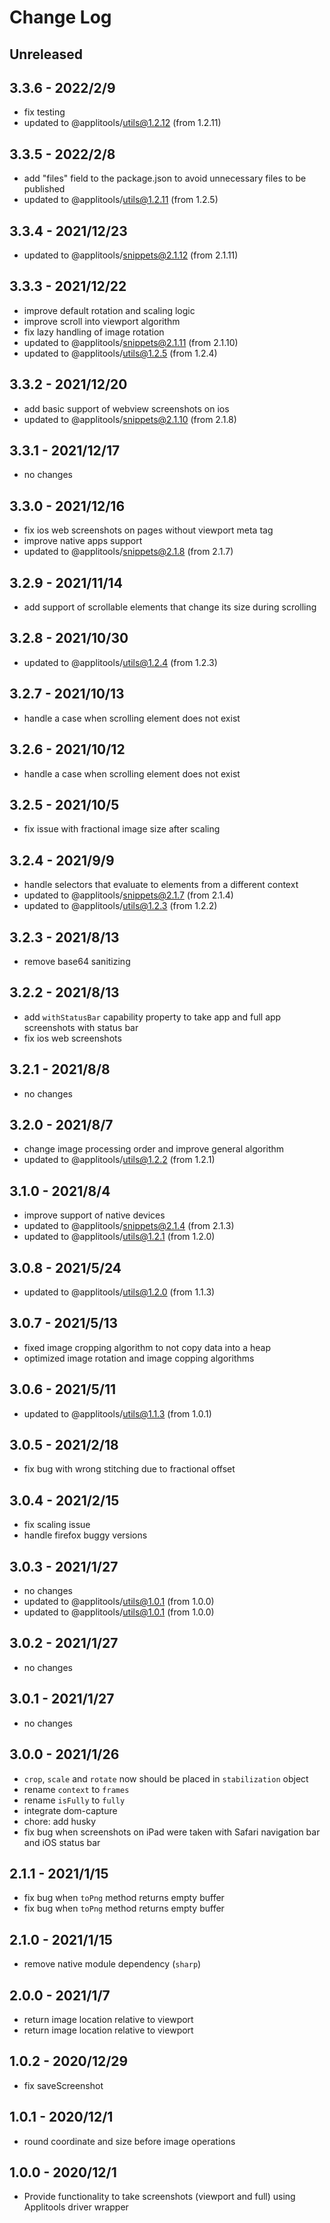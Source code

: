 
# Change Log

## Unreleased


## 3.3.6 - 2022/2/9

- fix testing
- updated to @applitools/utils@1.2.12 (from 1.2.11)

## 3.3.5 - 2022/2/8

- add "files" field to the package.json to avoid unnecessary files to be published
- updated to @applitools/utils@1.2.11 (from 1.2.5)

## 3.3.4 - 2021/12/23

- updated to @applitools/snippets@2.1.12 (from 2.1.11)

## 3.3.3 - 2021/12/22

- improve default rotation and scaling logic
- improve scroll into viewport algorithm
- fix lazy handling of image rotation
- updated to @applitools/snippets@2.1.11 (from 2.1.10)
- updated to @applitools/utils@1.2.5 (from 1.2.4)

## 3.3.2 - 2021/12/20

- add basic support of webview screenshots on ios
- updated to @applitools/snippets@2.1.10 (from 2.1.8)

## 3.3.1 - 2021/12/17

- no changes

## 3.3.0 - 2021/12/16

- fix ios web screenshots on pages without viewport meta tag
- improve native apps support
- updated to @applitools/snippets@2.1.8 (from 2.1.7)

## 3.2.9 - 2021/11/14

- add support of scrollable elements that change its size during scrolling

## 3.2.8 - 2021/10/30

- updated to @applitools/utils@1.2.4 (from 1.2.3)

## 3.2.7 - 2021/10/13

- handle a case when scrolling element does not exist

## 3.2.6 - 2021/10/12

- handle a case when scrolling element does not exist

## 3.2.5 - 2021/10/5

- fix issue with fractional image size after scaling

## 3.2.4 - 2021/9/9

- handle selectors that evaluate to elements from a different context
- updated to @applitools/snippets@2.1.7 (from 2.1.4)
- updated to @applitools/utils@1.2.3 (from 1.2.2)

## 3.2.3 - 2021/8/13

- remove base64 sanitizing

## 3.2.2 - 2021/8/13

- add `withStatusBar` capability property to take app and full app screenshots with status bar
- fix ios web screenshots

## 3.2.1 - 2021/8/8

- no changes

## 3.2.0 - 2021/8/7

- change image processing order and improve general algorithm
- updated to @applitools/utils@1.2.2 (from 1.2.1)

## 3.1.0 - 2021/8/4

- improve support of native devices
- updated to @applitools/snippets@2.1.4 (from 2.1.3)
- updated to @applitools/utils@1.2.1 (from 1.2.0)

## 3.0.8 - 2021/5/24

- updated to @applitools/utils@1.2.0 (from 1.1.3)

## 3.0.7 - 2021/5/13

- fixed image cropping algorithm to not copy data into a heap
- optimized image rotation and image copping algorithms

## 3.0.6 - 2021/5/11

- updated to @applitools/utils@1.1.3 (from 1.0.1)

 ## 3.0.5 - 2021/2/18

- fix bug with wrong stitching due to fractional offset 

## 3.0.4 - 2021/2/15

- fix scaling issue
- handle firefox buggy versions

## 3.0.3 - 2021/1/27

- no changes
- updated to @applitools/utils@1.0.1 (from 1.0.0)
- updated to @applitools/utils@1.0.1 (from 1.0.0)
## 3.0.2 - 2021/1/27

- no changes
## 3.0.1 - 2021/1/27
- no changes
## 3.0.0 - 2021/1/26

- `crop`, `scale` and `rotate` now should be placed in `stabilization` object
- rename `context` to `frames`
- rename `isFully` to `fully`
- integrate dom-capture
- chore: add husky
- fix bug when screenshots on iPad were taken with Safari navigation bar and iOS status bar

## 2.1.1 - 2021/1/15

- fix bug when `toPng` method returns empty buffer
- fix bug when `toPng` method returns empty buffer
## 2.1.0 - 2021/1/15

- remove native module dependency (`sharp`)

## 2.0.0 - 2021/1/7

- return image location relative to viewport
- return image location relative to viewport
## 1.0.2 - 2020/12/29

- fix saveScreenshot
## 1.0.1 - 2020/12/1

- round coordinate and size before image operations

## 1.0.0 - 2020/12/1

- Provide functionality to take screenshots (viewport and full) using Applitools driver wrapper

